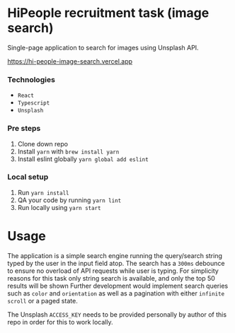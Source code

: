 # HiPeople recruitment task (image search)
Single-page application to search for images using Unsplash API.

https://hi-people-image-search.vercel.app


### Technologies
* `React`
* `Typescript`
* `Unsplash`


### Pre steps
1. Clone down repo
2. Install `yarn` with `brew install yarn`
3. Install eslint globally `yarn global add eslint`

### Local setup
1. Run `yarn install`
3. QA your code by running `yarn lint`
4. Run locally using `yarn start`

# Usage
The application is a simple search engine running the query/search string typed by the user in the input field atop.
The search has a `300ms` debounce to ensure no overload of API requests while user is typing.
For simplicity reasons for this task only string search is available, and only the top 50 results will be shown
Further development would implement search queries such as `color` and `orientation` as well as a pagination with either `infinite scroll` or a paged state.

The Unsplash `ACCESS_KEY` needs to be provided personally by author of this repo in order for this to work locally.
